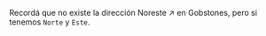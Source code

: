 Recordá que no existe la dirección Noreste :arrow_upper_right: en Gobstones, pero si tenemos `Norte` y `Este`. 